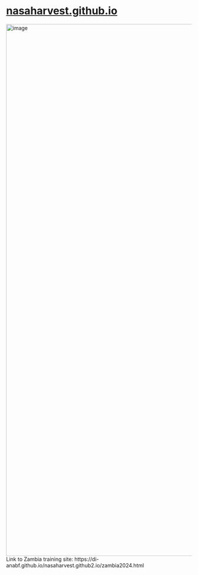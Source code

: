 # [nasaharvest.github.io](https://nasaharvest.github.io/)
<img width="1440" alt="image" src="https://user-images.githubusercontent.com/25067660/222624606-bb8b734f-de0d-4e6b-bdf1-6ca01658751a.png">
Link to Zambia training site: https://di-anabf.github.io/nasaharvest.github2.io/zambia2024.html
